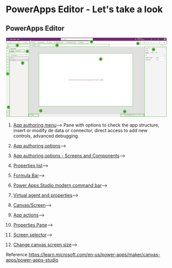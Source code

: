 # PowerApps Editor - Let's take a look

## PowerApps Editor

![PowerApps1](/PowerApps/assets/Topic3/2023-11-07_22-23-31.png)

1. [App authoring menu](https://github.com/felixbons/PowerPlatform/blob/main/PowerApps/beginner/PowerApps%20Editor/1%20App%20authoring%20menu.md)--> Pane with options to check the app structure, insert or modify de data or connector, direct access to add new controls, advanced debugging.<br>

2. [App authoring options](https://github.com/felixbons/PowerPlatform/blob/main/PowerApps/beginner/PowerApps%20Editor/2%20App%20authoring%20options.md)-->

3. [App authoring options - Screens and Components](https://github.com/felixbons/PowerPlatform/blob/main/PowerApps/beginner/PowerApps%20Editor/3%20App%20authoring%20options%20-%20Screens%20and%20Components.md)-->

4. [Properties list](https://github.com/felixbons/PowerPlatform/blob/main/PowerApps/beginner/PowerApps%20Editor/4%20Properties%20list.md)-->

5. [Formula Bar](https://github.com/felixbons/PowerPlatform/blob/main/PowerApps/beginner/PowerApps%20Editor/5%20Formula%20Bar.md)-->

6. [Power Apps Studio modern command bar](https://github.com/felixbons/PowerPlatform/blob/main/PowerApps/beginner/PowerApps%20Editor/6%20Power%20Apps%20Studio%20modern%20command%20bar.md)-->

7. [Virtual agent and properties](https://github.com/felixbons/PowerPlatform/blob/main/PowerApps/beginner/PowerApps%20Editor/7%20Virtual%20agent%20and%20properties.md)-->

8. [Canvas/Screen](https://github.com/felixbons/PowerPlatform/blob/main/PowerApps/beginner/PowerApps%20Editor/8%20Canvas%20and%20Screen.md)-->

9. [App actions](https://github.com/felixbons/PowerPlatform/blob/main/PowerApps/beginner/PowerApps%20Editor/9%20App%20actions.md)-->

10. [Properties Pane](https://github.com/felixbons/PowerPlatform/blob/main/PowerApps/beginner/PowerApps%20Editor/10%20Properties%20Pane.md)-->

11. [Screen selector](https://github.com/felixbons/PowerPlatform/blob/main/PowerApps/beginner/PowerApps%20Editor/11%20Screen%20selector.md)-->

12. [Change canvas screen size](https://github.com/felixbons/PowerPlatform/blob/main/PowerApps/beginner/PowerApps%20Editor/12%20Change%20canvas%20screen%20size.md)-->




Reference
https://learn.microsoft.com/en-us/power-apps/maker/canvas-apps/power-apps-studio